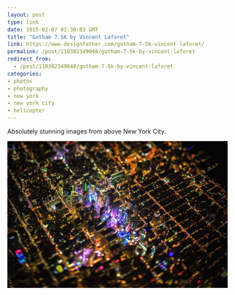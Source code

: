 ```yaml
---
layout: post
type: link
date: 2015-02-07 02:30:03 GMT
title: "Gotham 7.5K by Vincent Laforet"
link: https://www.designfather.com/gotham-7-5k-vincent-laforet/
permalink: /post/110302349048/gotham-7-5k-by-vincent-laforet
redirect_from: 
  - /post/110302349048/gotham-7-5k-by-vincent-laforet
categories:
- photos
- photography
- new york
- new york city
- helicopter
---
```

Absolutely stunning images from above New York City.

![](/assets/images/gotham-7-5k-by-vincent-laforet.jpg)